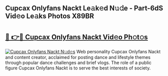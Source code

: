 ## Cupcax Onlyfans Nackt Le𝚊k𝚎d N𝚞𝚍e - Part-6dS Vid𝚎o Le𝚊ks Photos X89BR

# <h2><a href="http://fb2u4kc.evod.top/?m=Cupcax+Onlyfans+Nackt">🔗 👉🔴 Cupcax Onlyfans Nackt Vid𝚎o Ph𝚘t𝚘s</a></h2>

[![Cupcax Onlyfans Nackt N𝚞d𝚎s](https://i.imgur.com/8V9OHl7.gif)](http://fb2u4kc.evod.top/?m=Cupcax+Onlyfans+Nackt)
Web personality Cupcax Onlyfans Nackt and content creator, acclaimed for posting dance and lifestyle themes through popular dance challenges and brief vlogs. The role of a public figure Cupcax Onlyfans Nackt is to serve the best interests of society. 

